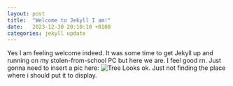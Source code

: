 ```yaml
---
layout: post
title:  "Welcome to Jekyll I am!"
date:   2023-12-30 20:10:10 +0100
categories: jekyll update
---
```

Yes I am feeling welcome indeed. It was some time to get Jekyll up and running on my stolen-from-school PC but here we are. I feel good rn. Just gonna need to insert a pic here:
![Tree](/assets/images/tree.jpg)
Looks ok. Just not finding the place where i should put it to display.
